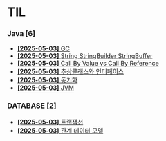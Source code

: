 # TIL
 
### Java [6]
- [**[2025-05-03]**  GC](https://github.com/A-lass/TIL/blob/main/Java/GC.md)
- [**[2025-05-03]**  String StringBuilder StringBuffer](https://github.com/A-lass/TIL/blob/main/Java/String_StringBuilder_StringBuffer.md)
- [**[2025-05-03]**  Call By Value vs Call By Reference](https://github.com/A-lass/TIL/blob/main/Java/Call_By_Value_vs_Call_By_Reference.md)
- [**[2025-05-03]**  추상클래스와 인터페이스](https://github.com/A-lass/TIL/blob/main/Java/추상클래스와_인터페이스.md)
- [**[2025-05-03]**  동기화](https://github.com/A-lass/TIL/blob/main/Java/동기화.md)
- [**[2025-05-03]**  JVM](https://github.com/A-lass/TIL/blob/main/Java/JVM.md)
### DATABASE [2]
- [**[2025-05-03]**  트랜잭션](https://github.com/A-lass/TIL/blob/main/DATABASE/트랜잭션.md)
- [**[2025-05-03]**  관계 데이터 모델](https://github.com/A-lass/TIL/blob/main/DATABASE/관계_데이터_모델.md)
